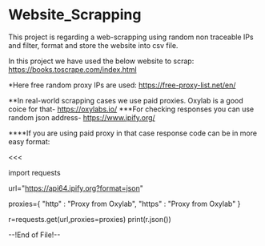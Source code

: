 # Website_Scrapping
This project is regarding a web-scrapping using random non traceable IPs and filter, format and store the website into csv file.

In this project we have used the below website to scrap:
https://books.toscrape.com/index.html

*Here free random proxy IPs are used:
https://free-proxy-list.net/en/

**In real-world scrapping cases we use paid proxies. Oxylab is a good coice for that- https://oxylabs.io/
***For checking responses you can use random json address- https://www.ipify.org/

****If you are using paid proxy in that case response code can be in more easy format:

<<<

import requests

url="https://api64.ipify.org?format=json"

proxies={
        "http" : "Proxy from Oxylab",
        "https" : "Proxy from Oxylab"
    }

r=requests.get(url,proxies=proxies)
print(r.json())

>>>

--!End of File!--
